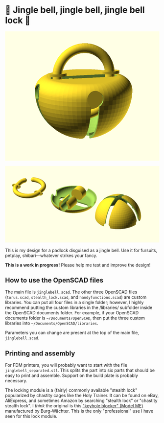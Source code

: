 # 🎵 Jingle bell, jingle bell, jingle bell lock 🎵

![Jingle bell render, assembled](jinglebell.png)

![Jingle bell render, separated](jinglebell_separated.png)

This is my design for a padlock disguised as a jingle bell. Use it for fursuits, petplay, shibari—whatever strikes your fancy.

**This is a work in progress!** Please help me test and improve the design!

## How to use the OpenSCAD files

The main file is `jinglebell.scad`. The other three OpenSCAD files (`torus.scad`, `stealth_lock.scad`, and `handyfunctions.scad`) are custom libraries. You can put all four files in a single folder; however, I highly recommend putting the custom libraries in the /libraries/ subfolder inside the OpenSCAD documents folder. For example, if your OpenSCAD documents folder is `~/Documents/OpenSCAD`, then put the three custom libraries into `~/Documents/OpenSCAD/libraries`.

Parameters you can change are present at the top of the main file, `jinglebell.scad`.

## Printing and assembly

For FDM printers, you will probably want to start with the file `jinglebell_separated.stl`. This splits the part into six parts that should be easy to print and assemble. Support on the build plate is probably necessary.

The locking module is a (fairly) commonly available "stealth lock" popularized by chastity cages like the Holy Trainer. It can be found on eBay, AliExpress, and sometimes Amazon by searching "stealth lock" or "chastity stealth lock". I *think* the original is this ["keyhole blocker" (Model ME)](https://www.burg.biz/international/p/locks-and-bolts/e7me/) manufactured by Burg-Wächter. This is the only "professional" use I have seen for this lock module.